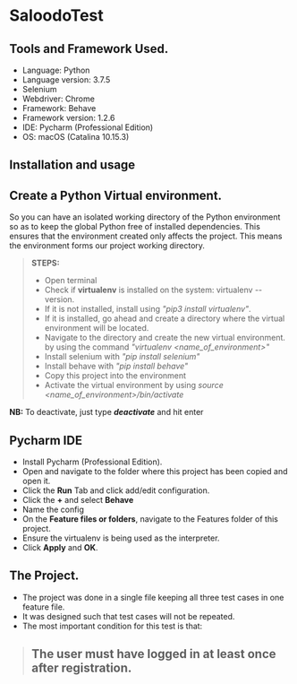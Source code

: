 # SaloodoTest

## Tools and Framework Used.
* Language: Python
* Language version: 3.7.5
* Selenium
* Webdriver: Chrome
* Framework: Behave
* Framework version: 1.2.6
* IDE: Pycharm (Professional Edition)
* OS: macOS (Catalina 10.15.3)

## Installation and usage
## Create a Python Virtual environment.
So you can have an isolated working directory of the Python environment so
as to keep the global Python free of installed dependencies. This ensures 
that the environment created only affects the project. This means the 
environment forms our project working directory.
> **STEPS:**
> * Open terminal
> * Check if **virtualenv** is installed on the system: virtualenv --version.
> * If it is not installed, install using _"pip3 install virtualenv"_.
> * If it is installed, go ahead and create a directory where the virtual
> environment will be located.
> * Navigate to the directory and create the new virtual environment. 
>by using the command _"virtualenv <name_of_environment>"_
> * Install selenium with _"pip install selenium"_
> * Install behave with _"pip install behave"_
> * Copy this project into the environment
> * Activate the virtual environment by using 
>_source <name_of_environment>/bin/activate_

**NB:** To deactivate, just type _**deactivate**_ and hit enter

## Pycharm IDE
* Install Pycharm (Professional Edition).
* Open and navigate to the folder where this project has been copied 
and open it.
* Click the **Run** Tab and click add/edit configuration.
* Click the **+** and select **Behave**
* Name the config
* On the **Feature files or folders**, navigate to the Features folder of 
this project.
* Ensure the virtualenv is being used as the interpreter.
* Click **Apply** and **OK**.

## The Project.

* The project was done in a single file keeping all three test cases in
one feature file.
* It was designed such that test cases will not be repeated.
* The most important condition for this test is that:
>## The user must have logged in at least once after registration.  